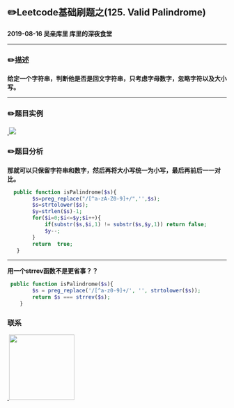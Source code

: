 ## :pencil2:Leetcode基础刷题之(125. Valid Palindrome)
**2019-08-16 吴亲库里 库里的深夜食堂**
****
### :pencil2:描述
**给定一个字符串，判断他是否是回文字符串，只考虑字母数字，忽略字符以及大小写。**
****
### :pencil2:题目实例
<a href="https://github.com/wuqinqiang/">
​    <img src="https://github.com/wuqinqiang/Lettcode-php/blob/master/images/125.png">
</a> 

### :pencil2:题目分析
**那就可以只保留字符串和数字，然后再将大小写统一为小写，最后再前后一一对比。**

```php
  public function isPalindrome($s){
        $s=preg_replace("/[^a-zA-Z0-9]+/",'',$s);
        $s=strtolower($s);
        $y=strlen($s)-1;
        for($i=0;$i<=$y;$i++){
            if(substr($s,$i,1) != substr($s,$y,1)) return false;
            $y--;
        }
        return  true;    
   }
```
****
**用一个strrev函数不是更省事？？**
```php
 public function isPalindrome($s){
        $s = preg_replace('/[^a-z0-9]+/', '', strtolower($s));
        return $s === strrev($s);
    }
```

### 联系

<a href="https://github.com/wuqinqiang/">
​    <img src="https://github.com/wuqinqiang/Lettcode-php/blob/master/qrcode_for_gh_c194f9d4cdb1_430.jpg" width="150px" height="150px">
</a> 
   
    
    
    

